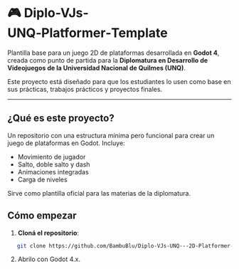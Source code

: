 # 🎮 Diplo-VJs-UNQ‑Platformer‑Template

Plantilla base para un juego 2D de plataformas desarrollada en **Godot 4**, creada como punto de partida para la **Diplomatura en Desarrollo de Videojuegos de la Universidad Nacional de Quilmes (UNQ)**.

Este proyecto está diseñado para que los estudiantes lo usen como base en sus prácticas, trabajos prácticos y proyectos finales.

---

## ¿Qué es este proyecto?

Un repositorio con una estructura mínima pero funcional para crear un juego de plataformas en Godot. Incluye:

- Movimiento de jugador
- Salto, doble salto y dash
- Animaciones integradas
- Carga de niveles

Sirve como plantilla oficial para las materias de la diplomatura.

## Cómo empezar

1. **Cloná el repositorio**:
```bash
   git clone https://github.com/BambuBlu/Diplo-VJs-UNQ---2D-Platformer-template.git
```
2. Abrilo con Godot 4.x.
